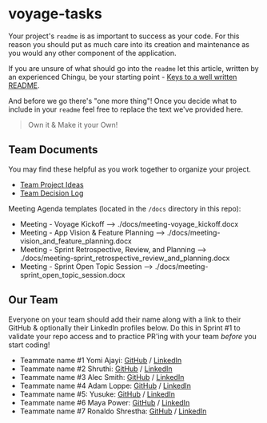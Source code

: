 # voyage-tasks

Your project's `readme` is as important to success as your code. For
this reason you should put as much care into its creation and maintenance
as you would any other component of the application.

If you are unsure of what should go into the `readme` let this article,
written by an experienced Chingu, be your starting point -
[Keys to a well written README](https://tinyurl.com/yk3wubft).

And before we go there's "one more thing"! Once you decide what to include
in your `readme` feel free to replace the text we've provided here.

> Own it & Make it your Own!

## Team Documents

You may find these helpful as you work together to organize your project.

- [Team Project Ideas](./docs/team_project_ideas.md)
- [Team Decision Log](./docs/team_decision_log.md)

Meeting Agenda templates (located in the `/docs` directory in this repo):

- Meeting - Voyage Kickoff --> ./docs/meeting-voyage_kickoff.docx
- Meeting - App Vision & Feature Planning --> ./docs/meeting-vision_and_feature_planning.docx
- Meeting - Sprint Retrospective, Review, and Planning --> ./docs/meeting-sprint_retrospective_review_and_planning.docx
- Meeting - Sprint Open Topic Session --> ./docs/meeting-sprint_open_topic_session.docx

## Our Team

Everyone on your team should add their name along with a link to their GitHub
& optionally their LinkedIn profiles below. Do this in Sprint #1 to validate
your repo access and to practice PR'ing with your team _before_ you start
coding!

- Teammate name #1 Yomi Ajayi: [GitHub](https://github.com/LootingMonk) / [LinkedIn](https://www.linkedin.com/in/yomiajayi/)
- Teammate name #2 Shruthi: [GitHub](https://github.com/Shruthi-10) / [LinkedIn](https://www.linkedin.com/in/shruthi-jothi-raj/)
- Teammate name #3 Alec Smith: [GitHub](https://github.com/sharktankful) / [LinkedIn](https://www.linkedin.com/in/alec-smithy/)
- Teammate name #4 Adam Loppe: [GitHub](https://github.com/shamanking176) / [LinkedIn](https://linkedin.com/in/adam-loppe-7b26791b9)
- Teammate name #5: Yusuke: [GitHub](https://github.com/yusuken1121) / [LinkedIn](https://www.linkedin.com/in/yusuke-nagaoka-a602242a8/)
- Teammate name #6 Maya Power: [GitHub](https://github.com/maya17power) / [LinkedIn](https://www.linkedin.com/in/#)
- Teammate name #7 Ronaldo Shrestha: [GitHub](https://github.com/Ron1373) / [LinkedIn](https://www.linkedin.com/in/ronaldo-shrestha-170255128/)
